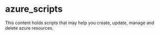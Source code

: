 # azure_scripts

This content holds scripts that may help you create, update, manage and delete azure resources.
